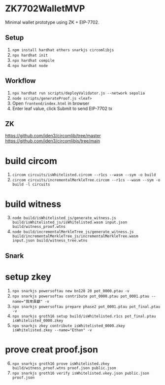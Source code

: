 # ZK7702WalletMVP

Minimal wallet prototype using ZK + EIP-7702.

## Setup
1. `npm install hardhat ethers snarkjs circomlibjs`
2. `npx hardhat init`
3. `npx hardhat compile`
4. `npx hardhat node`

## Workflow
1. `npx hardhat run scripts/deployValidator.js --network sepolia`
2. `node scripts/generateProof.js <leaf>`
3. Open `frontend/index.html` in browser
4. Enter leaf value, click Submit to send EIP-7702 tx

## ZK
https://github.com/iden3/circomlib/tree/master
https://github.com/iden3/circomlibjs/tree/main
# build circom
1. `circom circuits/isWhitelisted.circom --r1cs --wasm --sym -o build`
2. `circom circuits/incrementalMerkleTree.circom --r1cs --wasm --sym -o build -l circuits`
# build witness
3. `node build/isWhitelisted_js/generate_witness.js build/isWhitelisted_js/isWhitelisted.wasm input.json build/witness_proof.wtns`
4. `node build/incrementalMerkleTree_js/generate_witness.js build/incrementalMerkleTree_js/incrementalMerkleTree.wasm input.json build/witness_tree.wtns`

## Snark
# setup zkey
1. `npx snarkjs powersoftau new bn128 20 pot_0000.ptau -v`
2. `npx snarkjs powersoftau contribute pot_0000.ptau pot_0001.ptau --name="我來貢獻" -v`
3. `npx snarkjs powersoftau prepare phase2 pot_0001.ptau pot_final.ptau -v  `
4. `npx snarkjs groth16 setup build/isWhitelisted.r1cs pot_final.ptau isWhitelisted_0000.zkey`
5. `npx snarkjs zkey contribute isWhitelisted_0000.zkey isWhitelisted.zkey --name="Ethan" -v`
# prove creat proof.json
6. `npx snarkjs groth16 prove isWhitelisted.zkey build/witness_proof.wtns proof.json public.json`
7. `npx snarkjs groth16 verify isWhitelisted.vkey.json public.json proof.json`